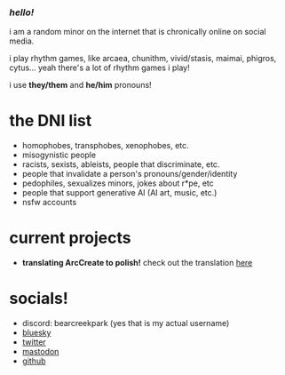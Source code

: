 ### *hello!*
i am a random minor on the internet that is chronically online on social media.

i play rhythm games, like arcaea, chunithm, vivid/stasis, maimai, phigros, cytus... yeah there's a lot of rhythm games i play!

i use **they/them** and **he/him** pronouns!

# the DNI list
- homophobes, transphobes, xenophobes, etc.
- misogynistic people
- racists, sexists, ableists, people that discriminate, etc.
- people that invalidate a person's pronouns/gender/identity
- pedophiles, sexualizes minors, jokes about r*pe, etc
- people that support generative AI (AI art, music, etc.)
- nsfw accounts


# current projects
- **translating ArcCreate to polish!** check out the translation [here](https://github.com/unauthparadox/ArcCreate)


# socials!
- discord: bearcreekpark (yes that is my actual username)
- [bluesky](https://bsky.app/profile/unauthparadox.xyz)
- [twitter](https://twitter.com/chunithmverse)
- <a rel="me" href="https://mas.to/@unauthparadox">mastodon</a>
- [github](https://github.com/unauthparadox)
